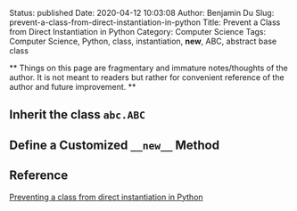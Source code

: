 Status: published
Date: 2020-04-12 10:03:08
Author: Benjamin Du
Slug: prevent-a-class-from-direct-instantiation-in-python
Title: Prevent a Class from Direct Instantiation in Python
Category: Computer Science
Tags: Computer Science, Python, class, instantiation, __new__, ABC, abstract base class

**
Things on this page are fragmentary and immature notes/thoughts of the author.
It is not meant to readers but rather for convenient reference of the author and future improvement.
**


## Inherit the class `abc.ABC`

## Define a Customized `__new__` Method


## Reference

[Preventing a class from direct instantiation in Python](https://stackoverflow.com/questions/7989042/preventing-a-class-from-direct-instantiation-in-python)